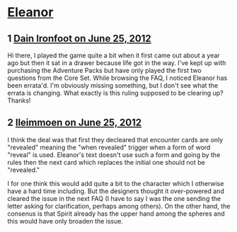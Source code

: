 # [Eleanor](https://community.fantasyflightgames.com/topic/66513-eleanor/)

## 1 [Dain Ironfoot on June 25, 2012](https://community.fantasyflightgames.com/topic/66513-eleanor/?do=findComment&comment=649179)

Hi there, I played the game quite a bit when it first came out about a year ago but then it sat in a drawer because life got in the way. I've kept up with purchasing the Adventure Packs but have only played the first two questions from the Core Set. While browsing the FAQ, I noticed Eleanor has been errata'd. I'm obviously missing something, but I don't see what the errata is changing. What exactly is this ruling supposed to be clearing up? Thanks!

## 2 [lleimmoen on June 25, 2012](https://community.fantasyflightgames.com/topic/66513-eleanor/?do=findComment&comment=649183)

I think the deal was that first they decleared that encounter cards are only "revealed" meaning the "when revealed" trigger when a form of word "reveal" is used. Eleanor's text doesn't use such a form and going by the rules then the next card which replaces the initial one should not be "revealed."

I for one think this would add quite a bit to the character which I otherwise have a hard time including. But the designers thought it over-powered and cleared the issue in the next FAQ (I have to say I was the one sending the letter asking for clarification, perhaps among others). On the other hand, the consenus is that Spirit already has the upper hand among the spheres and this would have only broaden the issue.

